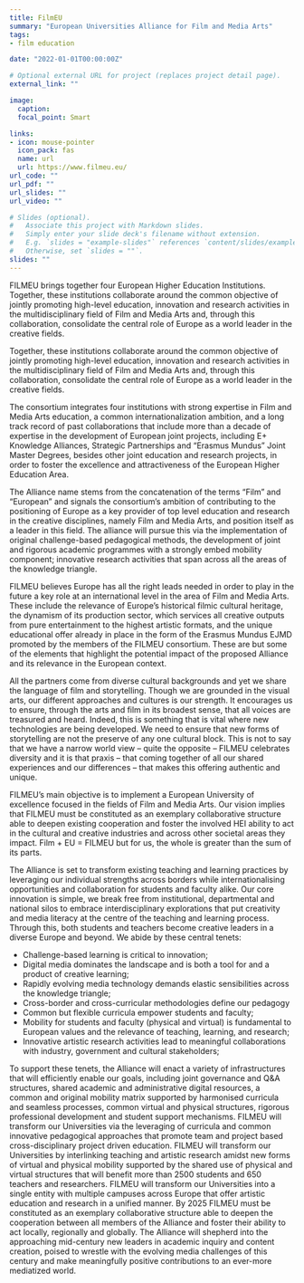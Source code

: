 ```yaml
---
title: FilmEU 
summary: "European Universities Alliance for Film and Media Arts"
tags:
- film education

date: "2022-01-01T00:00:00Z"

# Optional external URL for project (replaces project detail page).
external_link: ""

image:
  caption:
  focal_point: Smart

links:
- icon: mouse-pointer
  icon_pack: fas
  name: url
  url: https://www.filmeu.eu/
url_code: ""
url_pdf: ""
url_slides: ""
url_video: ""

# Slides (optional).
#   Associate this project with Markdown slides.
#   Simply enter your slide deck's filename without extension.
#   E.g. `slides = "example-slides"` references `content/slides/example-slides.md`.
#   Otherwise, set `slides = ""`.
slides: ""
---
```

FILMEU brings together four European Higher Education Institutions. Together, these institutions collaborate around the common objective of jointly promoting high-level education, innovation and research activities in the multidisciplinary field of Film and Media Arts and, through this collaboration, consolidate the central role of Europe as a world leader in the creative fields.

Together, these institutions collaborate around the common objective of jointly promoting high-level education, innovation and research activities in the multidisciplinary field of Film and Media Arts and, through this collaboration, consolidate the central role of Europe as a world leader in the creative fields.

The consortium integrates four institutions with strong expertise in Film and Media Arts education, a common internationalization ambition, and a long track record of past collaborations that include more than a decade of expertise in the development of European joint projects, including E+ Knowledge Alliances, Strategic Partnerships and “Erasmus Mundus” Joint Master Degrees, besides other joint education and research projects, in order to foster the excellence and attractiveness of the European Higher Education Area.

The Alliance name stems from the concatenation of the terms “Film” and “European” and signals the consortium’s ambition of contributing to the positioning of Europe as a key provider of top level education and research in the creative disciplines, namely Film and Media Arts, and position itself as a leader in this field. The alliance will pursue this via the implementation of original challenge-based pedagogical methods, the development of joint and rigorous academic programmes with a strongly embed mobility component; innovative research activities that span across all the areas of the knowledge triangle.

FILMEU believes Europe has all the right leads needed in order to play in the future a key role at an international level in the area of Film and Media Arts. These include the relevance of Europe’s historical filmic cultural heritage, the dynamism of its production sector, which services all creative outputs from pure entertainment to the highest artistic formats, and the unique educational offer already in place in the form of the Erasmus Mundus EJMD promoted by the members of the FILMEU consortium. These are but some of the elements that highlight the potential impact of the proposed Alliance and its relevance in the European context.

All the partners come from diverse cultural backgrounds and yet we share the language of film and storytelling. Though we are grounded in the visual arts, our different approaches and cultures is our strength. It encourages us to ensure, through the arts and film in its broadest sense, that all voices are treasured and heard. Indeed, this is something that is vital where new technologies are being developed. We need to ensure that new forms of storytelling are not the preserve of any one cultural block. This is not to say that we have a narrow world view – quite the opposite – FILMEU celebrates diversity and it is that praxis – that coming together of all our shared experiences and our differences – that makes this offering authentic and unique.

FILMEU’s main objective is to implement a European University of excellence focused in the fields of Film and Media Arts. Our vision implies that FILMEU must be constituted as an exemplary collaborative structure able to deepen existing cooperation and foster the involved HEI ability to act in the cultural and creative industries and across other societal areas they impact. Film + EU = FILMEU but for us, the whole is greater than the sum of its parts.

The Alliance is set to transform existing teaching and learning practices by leveraging our individual strengths across borders while internationalising opportunities and collaboration for students and faculty alike. Our core innovation is simple, we break free from institutional, departmental and national silos to embrace interdisciplinary explorations that put creativity and media literacy at the centre of the teaching and learning process. Through this, both students and teachers become creative leaders in a diverse Europe and beyond. We abide by these central tenets:
- Challenge-based learning is critical to innovation;
- Digital media dominates the landscape and is both a tool for and a product of creative learning;
- Rapidly evolving media technology demands elastic sensibilities across the knowledge triangle;
- Cross-border and cross-curricular methodologies define our pedagogy
- Common but flexible curricula empower students and faculty;
- Mobility for students and faculty (physical and virtual) is fundamental to European values and the relevance of teaching, learning, and research;
- Innovative artistic research activities lead to meaningful collaborations with industry, government and cultural stakeholders;

To support these tenets, the Alliance will enact a variety of infrastructures that will efficiently enable our goals, including joint governance and Q&A structures, shared academic and administrative digital resources, a common and original mobility matrix supported by harmonised curricula and seamless processes, common virtual and physical structures, rigorous professional development and student support mechanisms. FILMEU will transform our Universities via the leveraging of curricula and common innovative pedagogical approaches that promote team and project based cross-disciplinary project driven education. FILMEU will transform our Universities by interlinking teaching and artistic research amidst new forms of virtual and physical mobility supported by the shared use of physical and virtual structures that will benefit more than 2500 students and 650 teachers and researchers. FILMEU will transform our Universities into a single entity with multiple campuses across Europe that offer artistic education and research in a unified manner.
By 2025 FILMEU must be constituted as an exemplary collaborative structure able to deepen the cooperation between all members of the Alliance and foster their ability to act locally, regionally and globally. The Alliance will shepherd into the approaching mid-century new leaders in academic inquiry and content creation, poised to wrestle with the evolving media challenges of this century and make meaningfully positive contributions to an ever-more mediatized world.